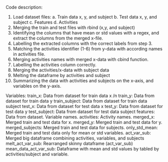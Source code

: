 Code description:
1.	Load dataset files:
a.	Train data x, y, and subject
b.	Test data x, y, and subject
c.	Features
d.	Activities
2.	Merging the train and test files with rbind (x,y, and subject)
3.	Identifying the columns that have mean or std values with a regex, and extract the columns from the merged x-file.
4.	Labelling the extracted columns with the correct labels from step 3.
5.	Matching the activities identifier (1-6) from y-data with according names in activities file.
6.	Merging activities names with merged x-data with cbind function.
7.	Labelling the activities column correctly.
8.	Merging the activities/x-data with subject data
9.	Melting the dataframe by activities and subject
10.	Summarizing the data with activities and subjects on the x-axis, and variables on the y-axis.

Variables:
train_x: Data from dataset for train data x /n
train_y: Data from dataset for train data y
train_subject: Data from dataset for train data subject
test_x: Data from dataset for test data x
test_y: Data from dataset for test data y
test_subject: Data from dataset for test data subject
features: Data from dataset. Variable names.
activities: Activity names.
merged_x: Merged train and test data for x.
merged_y: Merged train and test data for y.
merged_subjects: Merged train and test data for subjects.
only_std_mean: Merged train and test data only for mean or std variables.
act_var_sub: Merged big dataframe combining activities, variables, and subjects
melt_act_var_sub: Rearranged skinny dataframe (act_var_sub)
mean_data_act_var_sub: Dataframe with mean and std values by tabled by activities/subject and variable. 
